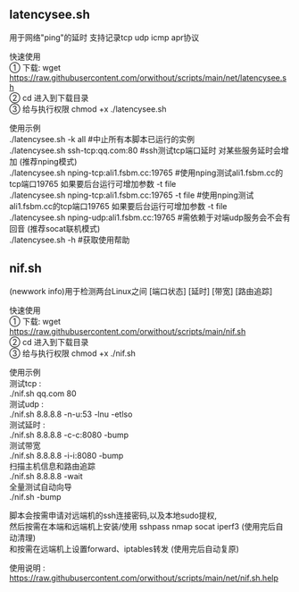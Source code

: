 ## latencysee.sh
用于网络"ping"的延时 支持记录tcp udp icmp apr协议  
  
快速使用  
① 下载: wget https://raw.githubusercontent.com/orwithout/scripts/main/net/latencysee.sh  
② cd 进入到下载目录  
③ 给与执行权限 chmod +x ./latencysee.sh  

使用示例  
./latencysee.sh   -k all     #中止所有本脚本已运行的实例  
./latencysee.sh   ssh-tcp:qq.com:80      #ssh测试tcp端口延时 对某些服务延时会增加 (推荐nping模式)  
./latencysee.sh   nping-tcp:ali1.fsbm.cc:19765    #使用nping测试ali1.fsbm.cc的tcp端口19765 如果要后台运行可增加参数 -t file  
./latencysee.sh   nping-tcp:ali1.fsbm.cc:19765  -t file   #使用nping测试ali1.fsbm.cc的tcp端口19765 如果要后台运行可增加参数 -t file  
./latencysee.sh   nping-udp:ali1.fsbm.cc:19765    #需依赖于对端udp服务会不会有回音 (推荐socat联机模式)  
./latencysee.sh   -h    #获取使用帮助  
  
## nif.sh
(newwork info)用于检测两台Linux之间 [端口状态] [延时] [带宽] [路由追踪]  
  
快速使用  
① 下载: wget https://raw.githubusercontent.com/orwithout/scripts/main/nif.sh  
② cd 进入到下载目录  
③ 给与执行权限 chmod +x ./nif.sh  
  
使用示例  
测试tcp :  
./nif.sh qq.com 80  
测试udp :  
./nif.sh 8.8.8.8 -n-u:53 -lnu -etlso  
测试延时 :  
./nif.sh 8.8.8.8 -c-c:8080 -bump  
测试带宽  
./nif.sh 8.8.8.8 -i-i:8080 -bump  
扫描主机信息和路由追踪  
./nif.sh 8.8.8.8 -wait  
全量测试自动向导  
./nif.sh -bump  
  
脚本会按需申请对远端机的ssh连接密码,以及本地sudo提权,  
然后按需在本端和远端机上安装/使用 sshpass nmap socat iperf3 (使用完后自动清理)  
和按需在远端机上设置forward、iptables转发 (使用完后自动复原)  
  
使用说明 :  
https://raw.githubusercontent.com/orwithout/scripts/main/net/nif.sh.help  
